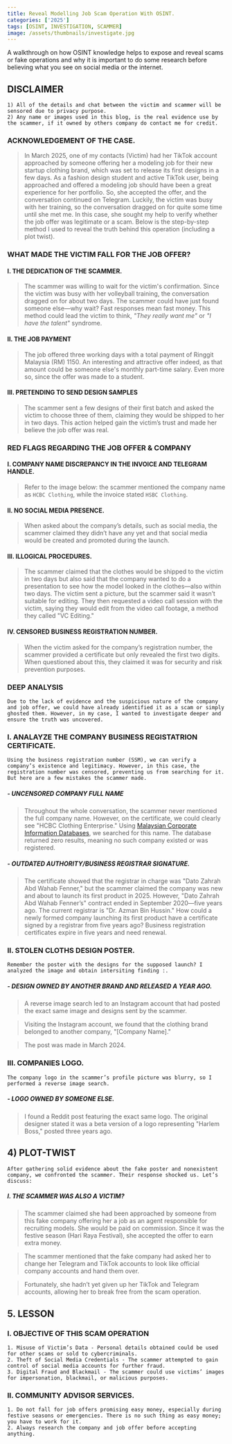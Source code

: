 ```yaml
---
title: Reveal Modelling Job Scam Operation With OSINT.
categories: ['2025']
tags: [OSINT, INVESTIGATION, SCAMMER]
image: /assets/thumbnails/investigate.jpg
---
```


A walkthrough on how OSINT knowledge helps to expose and reveal scams or fake operations and why it is important to do some research before believing what you see on social media or the internet. 


## DISCLAIMER
```
1) All of the details and chat between the victim and scammer will be sensored due to privacy purpose.
2) Any name or images used in this blog, is the real evidence use by the scammer, if it owned by others company do contact me for credit.  
```


### ACKNOWLEDGEMENT OF THE CASE.

> In March 2025, one of my contacts (Victim) had her TikTok account approached by someone offering her a modeling job for their new startup clothing brand, which was set to release its first designs in a few days. As a fashion design student and active TikTok user, being approached and offered a modeling job should have been a great experience for her portfolio. So, she accepted the offer, and the conversation continued on Telegram. Luckily, the victim was busy with her training, so the conversation dragged on for quite some time until she met me. In this case, she sought my help to verify whether the job offer was legitimate or a scam. Below is the step-by-step method I used to reveal the truth behind this operation (including a plot twist). 

### WHAT MADE THE VICTIM FALL FOR THE JOB OFFER? 

#### I. THE DEDICATION OF THE SCAMMER. 
> The scammer was willing to wait for the victim's confirmation. Since the victim was busy with her volleyball training, the conversation dragged on for about two days. The scammer could have just found someone else—why wait? Fast responses mean fast money. This method could lead the victim to think, *"They really want me"* or *"I have the talent"* syndrome. 

#### II. THE JOB PAYMENT 
> The job offered three working days with a total payment of Ringgit Malaysia (RM) 1150. An interesting and attractive offer indeed, as that amount could be someone else's monthly part-time salary. Even more so, since the offer was made to a student.

#### III. PRETENDING TO SEND DESIGN SAMPLES 
> The scammer sent a few designs of their first batch and asked the victim to choose three of them, claiming they would be shipped to her in two days. This action helped gain the victim’s trust and made her believe the job offer was real.

### RED FLAGS REGARDING THE JOB OFFER & COMPANY

#### I. COMPANY NAME DISCREPANCY IN THE INVOICE AND TELEGRAM HANDLE. 
> Refer to the image below: the scammer mentioned the company name as `HCBC Clothing`, while the invoice stated `HSBC Clothing`.

#### II. NO SOCIAL MEDIA PRESENCE. 
> When asked about the company’s details, such as social media, the scammer claimed they didn’t have any yet and that social media would be created and promoted during the launch.

#### III. ILLOGICAL PROCEDURES. 
> The scammer claimed that the clothes would be shipped to the victim in two days but also said that the company wanted to do a presentation to see how the model looked in the clothes—also within two days. The victim sent a picture, but the scammer said it wasn’t suitable for editing. They then requested a video call session with the victim, saying they would edit from the video call footage, a method they called "VC Editing."

#### IV. CENSORED BUSINESS REGISTRATION NUMBER. 
> When the victim asked for the company’s registration number, the scammer provided a certificate but only revealed the first two digits. When questioned about this, they claimed it was for security and risk prevention purposes.

### DEEP ANALYSIS 
```
Due to the lack of evidence and the suspicious nature of the company and job offer, we could have already identified it as a scam or simply ghosted them. However, in my case, I wanted to investigate deeper and ensure the truth was uncovered. 
```

### I. ANALAYZE THE COMPANY BUSINESS REGISTATRION CERTIFICATE. 
```
Using the business registration number (SSM), we can verify a company’s existence and legitimacy. However, in this case, the registration number was censored, preventing us from searching for it. But here are a few mistakes the scammer made.
```

##### - UNCENSORED COMPANY FULL NAME

> Throughout the whole conversation, the scammer never mentioned the full company name. However, on the certificate, we could clearly see "HCBC Clothing Enterprise." Using [Malaysian Corporate Information Databases](https://www.mydata-ssm.com.my/homePage), we searched for this name. The database returned zero results, meaning no such company existed or was registered.

##### - OUTDATED AUTHORITY/BUSINESS REGISTRAR SIGNATURE. 

> The certificate showed that the registrar in charge was "Dato Zahrah Abd Wahab Fenner," but the scammer claimed the company was new and about to launch its first product in 2025. However, "Dato Zahrah Abd Wahab Fenner’s" contract ended in September 2020—five years ago. The current registrar is "Dr. Azman Bin Hussin." How could a newly formed company launching its first product have a certificate signed by a registrar from five years ago? Business registration certificates expire in five years and need renewal.

### II. STOLEN CLOTHS DESIGN POSTER. 
```
Remember the poster with the designs for the supposed launch? I analyzed the image and obtain intersiting finding :.
```

##### - DESIGN OWNED BY ANOTHER BRAND AND RELEASED A YEAR AGO. 

> A reverse image search led to an Instagram account that had posted the exact same image and designs sent by the scammer.

> Visiting the Instagram account, we found that the clothing brand belonged to another company, "[Company Name]."

> The post was made in March 2024.

### III. COMPANIES LOGO.
```
The company logo in the scammer’s profile picture was blurry, so I performed a reverse image search.
```
##### - LOGO OWNED BY SOMEONE ELSE. 
> I found a Reddit post featuring the exact same logo. The original designer stated it was a beta version of a logo representing "Harlem Boss," posted three years ago.

## 4) PLOT-TWIST 

```
After gathering solid evidence about the fake poster and nonexistent company, we confronted the scammer. Their response shocked us. Let’s discuss:
```
##### I. THE SCAMMER WAS ALSO A VICTIM? 

> The scammer claimed she had been approached by someone from this fake company offering her a job as an agent responsible for recruiting models. She would be paid on commission. Since it was the festive season (Hari Raya Festival), she accepted the offer to earn extra money.

> The scammer mentioned that the fake company had asked her to change her Telegram and TikTok accounts to look like official company accounts and hand them over.

> Fortunately, she hadn’t yet given up her TikTok and Telegram accounts, allowing her to break free from the scam operation.

## 5. LESSON 

### I. OBJECTIVE OF THIS SCAM OPERATION 

```
1. Misuse of Victim’s Data - Personal details obtained could be used for other scams or sold to cybercriminals.
2. Theft of Social Media Credentials - The scammer attempted to gain control of social media accounts for further fraud. 
3. Digital Fraud and Blackmail - The scammer could use victims’ images for impersonation, blackmail, or malicious purposes.
```

### II. COMMUNITY ADVISOR SERVICES. 

```
1. Do not fall for job offers promising easy money, especially during festive seasons or emergencies. There is no such thing as easy money; you have to work for it.
2. Always research the company and job offer before accepting anything.
```







